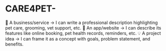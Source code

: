 # CARE4PET-
🐾 A business/service → I can write a professional description highlighting pet care, grooming, vet support, etc.  📱 An app/website → I can describe its features like online booking, pet health records, reminders, etc.  💡 A project idea → I can frame it as a concept with goals, problem statement, and benefits.
